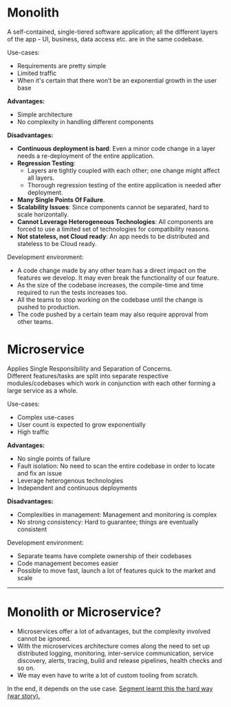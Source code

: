 # Monolith
A self-contained, single-tiered software application; all the different layers of the app - UI, business, data access etc. are in the same codebase.  

Use-cases:
- Requirements are pretty simple 
- Limited traffic
- When it's certain that there won’t be an exponential growth in the user base

**Advantages:** 
- Simple architecture
- No complexity in handling different components

**Disadvantages:**
- **Continuous deployment is hard**: Even a minor code change in a layer needs a re-deployment of the entire application.
- **Regression Testing**: 
  - Layers are tightly coupled with each other; one change might affect all layers. 
  - Thorough regression testing of the entire application is needed after deployment.
- **Many Single Points Of Failure**.
- **Scalability Issues**: Since components cannot be separated, hard to scale horizontally.
- **Cannot Leverage Heterogeneous Technologies**: All components are forced to use a limited set of technologies for compatibility reasons.
- **Not stateless, not Cloud ready**: An app needs to be distributed and stateless to be Cloud ready.

Development environment:
- A code change made by any other team has a direct impact on the features we develop. It may even break the functionality of our feature.
- As the size of the codebase increases, the compile-time and time required to run the tests increases too.
- All the teams to stop working on the codebase until the change is pushed to production.
- The code pushed by a certain team may also require approval from other teams.

# Microservice
Applies Single Responsibility and Separation of Concerns.  
Different features/tasks are split into separate respective modules/codebases which work in conjunction with each other forming a large service as a whole.  

Use-cases:
- Complex use-cases 
- User count is expected to grow exponentially
- High traffic

**Advantages:**  
- No single points of failure
- Fault isolation: No need to scan the entire codebase in order to locate and fix an issue
- Leverage heterogenous technologies
- Independent and continuous deployments

**Disadvantages:**
- Complexities in management: Management and monitoring is complex
- No strong consistency: Hard to guarantee; things are eventually consistent

Development environment:
- Separate teams have complete ownership of their codebases 
- Code management becomes easier
- Possible to move fast, launch a lot of features quick to the market and scale

---

# Monolith or Microservice?
- Microservices offer a lot of advantages, but the complexity involved cannot be ignored.  
- With the microservices architecture comes along the need to set up distributed logging, monitoring, inter-service communication, service discovery, alerts, tracing, build and release pipelines, health checks and so on.  
- We may even have to write a lot of custom tooling from scratch.

In the end, it depends on the use case. [Segment learnt this the hard way (war story).](https://segment.com/blog/goodbye-microservices/)
